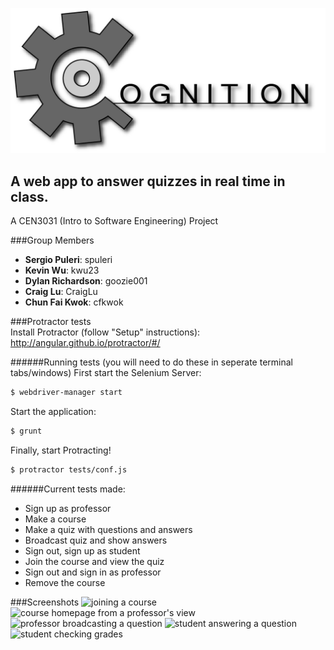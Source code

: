 ![alt tag](https://raw.githubusercontent.com/spuleri/Multiple-Choice-App/develop/public/modules/core/img/brand/logo.png)
## A web app to answer quizzes in real time in class.
A CEN3031 (Intro to Software Engineering) Project

###Group Members
* **Sergio Puleri**: spuleri
* **Kevin Wu**: kwu23
* **Dylan Richardson**: goozie001
* **Craig Lu**: CraigLu
* **Chun Fai Kwok**: cfkwok

###Protractor tests  
Install Protractor (follow "Setup" instructions):  
http://angular.github.io/protractor/#/

######Running tests (you will need to do these in seperate terminal tabs/windows)
First start the Selenium Server:
```bash
$ webdriver-manager start
```
Start the application:
```bash
$ grunt
```
Finally, start Protracting!
```bash
$ protractor tests/conf.js
```

######Current tests made:
* Sign up as professor
* Make a course
* Make a quiz with questions and answers
* Broadcast quiz and show answers
* Sign out, sign up as student
* Join the course and view the quiz
* Sign out and sign in as professor
* Remove the course

###Screenshots
![joining a course](https://gyazo.com/c939f55051824b3ff76d3dccd4f1f92d.gif)
![course homepage from a professor's view](https://gyazo.com/a5103d5f58fa0db8fd5fdd5ca1159673.png)
![professor broadcasting a question](https://gyazo.com/295be8207550c2cab7e2c443c199e8da.gif)
![student answering a question](https://gyazo.com/c9910d2beafa782b4f0d8b90b0edd9c7.gif)
![student checking grades](https://gyazo.com/58919d37641317a1863c5a8a72a31e4c.gif)


